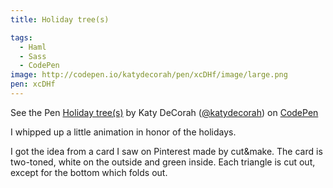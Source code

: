 ```yaml
---
title: Holiday tree(s)

tags:
  - Haml
  - Sass
  - CodePen
image: http://codepen.io/katydecorah/pen/xcDHf/image/large.png
pen: xcDHf
---
```


<p data-height="400" data-theme-id="97" data-slug-hash="xcDHf" data-user="katydecorah" data-default-tab="result" class='codepen'>See the Pen <a href='http://codepen.io/katydecorah/pen/xcDHf'>Holiday tree(s)</a> by Katy DeCorah (<a href='http://codepen.io/katydecorah'>@katydecorah</a>) on <a href='http://codepen.io'>CodePen</a></p>

I whipped up a little animation in honor of the holidays.

I got the idea from a card I saw on Pinterest made by cut&amp;make. The card is two-toned, white on the outside and green inside. Each triangle is cut out, except for the bottom which folds out.
